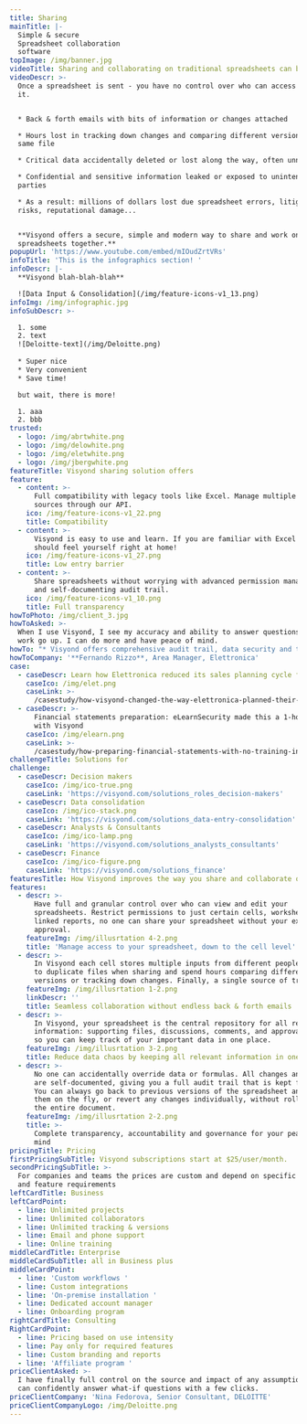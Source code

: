```yaml
---
title: Sharing
mainTitle: |-
  Simple & secure
  Spreadsheet collaboration 
  software
topImage: /img/banner.jpg
videoTitle: Sharing and collaborating on traditional spreadsheets can be cumbersome.
videoDescr: >-
  Once a spreadsheet is sent - you have no control over who can access or modify
  it.


  * Back & forth emails with bits of information or changes attached 

  * Hours lost in tracking down changes and comparing different versions of the
  same file

  * Critical data accidentally deleted or lost along the way, often unnoticed 

  * Confidential and sensitive information leaked or exposed to unintended
  parties

  * As a result: millions of dollars lost due spreadsheet errors, litigation
  risks, reputational damage...


  **Visyond offers a secure, simple and modern way to share and work on
  spreadsheets together.**
popupUrl: 'https://www.youtube.com/embed/mIOudZrtVRs'
infoTitle: 'This is the infographics section! '
infoDescr: |-
  **Visyond blah-blah-blah**

  ![Data Input & Consolidation](/img/feature-icons-v1_13.png)
infoImg: /img/infographic.jpg
infoSubDescr: >-

  1. some
  2. text
  ![Deloitte-text](/img/Deloitte.png)
  
  * Super nice
  * Very convenient
  * Save time!

  but wait, there is more!

  1. aaa
  2. bbb
trusted:
  - logo: /img/abrtwhite.png
  - logo: /img/delowhite.png
  - logo: /img/eletwhite.png
  - logo: /img/jbergwhite.png
featureTitle: Visyond sharing solution offers
feature:
  - content: >-
      Full compatibility with legacy tools like Excel. Manage multiple data
      sources through our API.
    ico: /img/feature-icons-v1_22.png
    title: Compatibility
  - content: >-
      Visyond is easy to use and learn. If you are familiar with Excel then you
      should feel yourself right at home!
    ico: /img/feature-icons-v1_27.png
    title: Low entry barrier
  - content: >-
      Share spreadsheets without worrying with advanced permission management
      and self-documenting audit trail. 
    ico: /img/feature-icons-v1_10.png
    title: Full transparency
howToPhoto: /img/client_3.jpg
howToAsked: >-
  When I use Visyond, I see my accuracy and ability to answer questions about my
  work go up. I can do more and have peace of mind.
howTo: "* Visyond offers comprehensive audit trail, data security and transparency \r\n* Ensures quick turn-around and allows quick strategic decision-making\r\n* Greatly accelerates input-gathering from multiple stakeholders\r\n* Reduces data chaos and guarantees peace of mind"
howToCompany: '**Fernando Rizzo**, Area Manager, Elettronica'
case:
  - caseDescr: Learn how Elettronica reduced its sales planning cycle from weeks to hours
    caseIco: /img/elet.png
    caseLink: >-
      /casestudy/how-visyond-changed-the-way-elettronica-planned-their-sales-and-shortened-the-process-from-weeks-to-hours/
  - caseDescr: >-
      Financial statements preparation: eLearnSecurity made this a 1-hour job
      with Visyond
    caseIco: /img/elearn.png
    caseLink: >-
      /casestudy/how-preparing-financial-statements-with-no-training-in-finance-became-a-1-hour-job/
challengeTitle: Solutions for
challenge:
  - caseDescr: Decision makers
    caseIco: /img/ico-true.png
    caseLink: 'https://visyond.com/solutions_roles_decision-makers'
  - caseDescr: Data consolidation
    caseIco: /img/ico-stack.png
    caseLink: 'https://visyond.com/solutions_data-entry-consolidation'
  - caseDescr: Analysts & Consultants
    caseIco: /img/ico-lamp.png
    caseLink: 'https://visyond.com/solutions_analysts_consultants'
  - caseDescr: Finance
    caseIco: /img/ico-figure.png
    caseLink: 'https://visyond.com/solutions_finance'
featuresTitle: How Visyond improves the way you share and collaborate on spreadsheets
features:
  - descr: >-
      Have full and granular control over who can view and edit your
      spreadsheets. Restrict permissions to just certain cells, worksheets, or
      linked reports, no one can share your spreadsheet without your explicit
      approval.
    featureImg: /img/illusrtation 4-2.png
    title: 'Manage access to your spreadsheet, down to the cell level'
  - descr: >-
      In Visyond each cell stores multiple inputs from different people. No need
      to duplicate files when sharing and spend hours comparing different
      versions or tracking down changes. Finally, a single source of truth.
    featureImg: /img/illusrtation 1-2.png
    linkDescr: ''
    title: Seamless collaboration without endless back & forth emails
  - descr: >-
      In Visyond, your spreadsheet is the central repository for all relevant
      information: supporting files, discussions, comments, and approval status,
      so you can keep track of your important data in one place.
    featureImg: /img/illusrtation 3-2.png
    title: Reduce data chaos by keeping all relevant information in one place
  - descr: >-
      No one can accidentally override data or formulas. All changes and steps
      are self-documented, giving you a full audit trail that is kept forever.
      You can always go back to previous versions of the spreadsheet and compare
      them on the fly, or revert any changes individually, without rolling back
      the entire document.
    featureImg: /img/illusrtation 2-2.png
    title: >-
      Complete transparency, accountability and governance for your peace of
      mind
pricingTitle: Pricing
firstPricingSubTitle: Visyond subscriptions start at $25/user/month.
secondPricingSubTitle: >-
  For companies and teams the prices are custom and depend on specific use cases
  and feature requirements
leftCardTitle: Business
leftCardPoint:
  - line: Unlimited projects
  - line: Unlimited collaborators
  - line: Unlimited tracking & versions
  - line: Email and phone support
  - line: Online training
middleCardTitle: Enterprise
middleCardSubTitle: all in Business plus
middleCardPoint:
  - line: 'Custom workflows '
  - line: Custom integrations
  - line: 'On-premise installation '
  - line: Dedicated account manager
  - line: Onboarding program
rightCardTitle: Consulting
RightCardPoint:
  - line: Pricing based on use intensity
  - line: Pay only for required features
  - line: Custom branding and reports
  - line: 'Affiliate program '
priceClientAsked: >-
  I have finally full control on the source and impact of any assumptions, and
  can confidently answer what-if questions with a few clicks.
priceClientCompany: 'Nina Fedorova, Senior Consultant, DELOITTE'
priceClientCompanyLogo: /img/Deloitte.png
---
```


